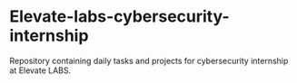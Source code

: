 # Elevate-labs-cybersecurity-internship
Repository containing daily tasks and projects for cybersecurity internship at Elevate LABS.


